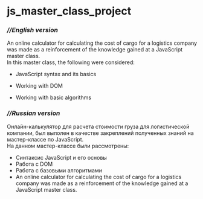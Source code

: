 # js_master_class_project
### *//English version*
An online calculator for calculating the cost of cargo for a logistics company was made as a reinforcement of the knowledge gained at a JavaScript master class.\
In this master class, the following were considered:

- JavaScript syntax and its basics

- Working with DOM

- Working with basic algorithms
### *//Russian version*
Онлайн-калькулятор для расчета стоимости груза для логистической компании, был выполен в качестве закреплений полученных знаний на мастер-классе по JavaScript.\
На данном мастер-классе были рассмотрены:
- Синтаксис JavaScript и его основы
- Работа с DOM
- Работа с базовыми алгоритмами
- An online calculator for calculating the cost of cargo for a logistics company was made as a reinforcement of the knowledge gained at a JavaScript master class.
